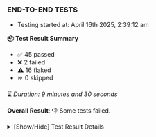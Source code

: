 ### END-TO-END TESTS

- Testing started at: April 16th 2025, 2:39:12 am

**📦 Test Result Summary**

- ✅ 45 passed
- ❌ 2 failed
- ⚠️ 16 flaked
- ⏩ 0 skipped

⌛ _Duration: 9 minutes and 30 seconds_

**Overall Result**: 👎 Some tests failed.



<details>
    <summary>[Show/Hide] Test Result Details</summary>
    <div markdown="1">

| Test | Browser | Test Case | Tags | Result |
| :---: | :---: | :--- | :---: | :---: |
| 1 | chromium-meshery-provider | Configure Existing Istio adapter through Mesh Adapter URL from Management page | unstable | ⚠️ |
| 2 | chromium-meshery-provider | Transition to disconnected state and then back to connected state | unstable | ⚠️ |
| 3 | chromium-meshery-provider | Transition to ignored state and then back to connected state | unstable | ⚠️ |
| 4 | chromium-meshery-provider | Transition to not found state and then back to connected state | unstable | ⚠️ |
| 5 | chromium-meshery-provider | Delete Kubernetes cluster connections | unstable | ⚠️ |
| 6 | chromium-meshery-provider | Add performance profile with load generator &quot;fortio&quot; and service mesh &quot;None&quot; | unstable | ⚠️ |
| 7 | chromium-meshery-provider | Connect to Meshery Istio Adapter and configure it |  | ❌ |
| 8 | chromium-meshery-provider | Ping Istio Adapter | unstable | ⚠️ |
| 9 | chromium-local-provider | Add a cluster connection by uploading kubeconfig file | unstable | ⚠️ |
| 10 | chromium-local-provider | Transition to disconnected state and then back to connected state | unstable | ⚠️ |
| 11 | chromium-local-provider | Transition to ignored state and then back to connected state | unstable | ⚠️ |
| 12 | chromium-local-provider | Transition to not found state and then back to connected state | unstable | ⚠️ |
| 13 | chromium-local-provider | Delete Kubernetes cluster connections | unstable | ⚠️ |
| 14 | chromium-meshery-provider | View detailed result of a performance profile (Graph Visualiser) with load generator &quot;fortio&quot; and service mesh &quot;None&quot; | unstable | ⚠️ |
| 15 | chromium-local-provider | Configure Existing Istio adapter through Mesh Adapter URL from Management page | unstable | ⚠️ |
| 16 | chromium-meshery-provider | Edit the configuration of a performance profile with load generator &quot;fortio&quot; and service mesh &quot;None&quot; | unstable | ⚠️ |
| 17 | chromium-local-provider | Add performance profile with load generator &quot;fortio&quot; and service mesh &quot;None&quot; | unstable | ⚠️ |
| 18 | chromium-local-provider | Connect to Meshery Istio Adapter and configure it |  | ❌ |
| 19 | chromium-local-provider | Ping Istio Adapter | unstable | ⚠️ |
| 20 | chromium-meshery-provider | Compare test of a performance profile with load generator &quot;fortio&quot; and service mesh &quot;None&quot; | unstable | ⚠️ |
| 21 | chromium-local-provider | View detailed result of a performance profile (Graph Visualiser) with load generator &quot;fortio&quot; and service mesh &quot;None&quot; | unstable | ⚠️ |
| 22 | chromium-meshery-provider | Delete a performance profile with load generator &quot;fortio&quot; and service mesh &quot;None&quot; | unstable | ⚠️ |
| 23 | chromium-local-provider | Edit the configuration of a performance profile with load generator &quot;fortio&quot; and service mesh &quot;None&quot; | unstable | ⚠️ |
| 24 | chromium-local-provider | Compare test of a performance profile with load generator &quot;fortio&quot; and service mesh &quot;None&quot; | unstable | ⚠️ |
| 25 | chromium-local-provider | Delete a performance profile with load generator &quot;fortio&quot; and service mesh &quot;None&quot; | unstable | ⚠️ |

</div>
</details>


<!-- To see the full report, please visit our CI/CD pipeline with reporter. -->